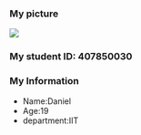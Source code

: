 <!DOCTYPE html>
<html>
<head>
	<title>index</title>
</head>
<body>
	<h3>My picture</h3>
	<img src="picture.jpg"></img>
	<h3>My student ID: 407850030</h3>
	<h3>My Information</h3>
	<ul>
		<li>Name:Daniel</li>
		<li>Age:19</li>
		<li>department:IIT</li>
	</ul>
	
</body>
</html> 

